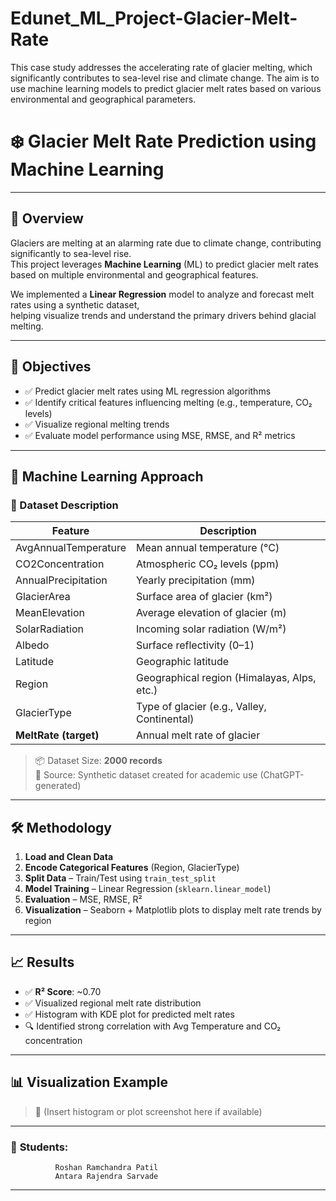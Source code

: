 # Edunet_ML_Project-Glacier-Melt-Rate
 This case study addresses the accelerating rate of glacier melting, which significantly contributes to sea-level rise and climate change. The aim is to use machine learning models to predict glacier melt rates based on various environmental and geographical parameters.

# ❄️ Glacier Melt Rate Prediction using Machine Learning

 ---

## 📌 Overview

Glaciers are melting at an alarming rate due to climate change, contributing significantly to sea-level rise.  
This project leverages **Machine Learning** (ML) to predict glacier melt rates based on multiple environmental and geographical features.

We implemented a **Linear Regression** model to analyze and forecast melt rates using a synthetic dataset,  
helping visualize trends and understand the primary drivers behind glacial melting.

---

## 🎯 Objectives

- ✅ Predict glacier melt rates using ML regression algorithms  
- ✅ Identify critical features influencing melting (e.g., temperature, CO₂ levels)  
- ✅ Visualize regional melting trends  
- ✅ Evaluate model performance using MSE, RMSE, and R² metrics  

---

## 🧠 Machine Learning Approach

### 📂 Dataset Description

| Feature                | Description                                     |
|------------------------|-------------------------------------------------|
| AvgAnnualTemperature   | Mean annual temperature (°C)                    |
| CO2Concentration       | Atmospheric CO₂ levels (ppm)                    |
| AnnualPrecipitation    | Yearly precipitation (mm)                       |
| GlacierArea            | Surface area of glacier (km²)                   |
| MeanElevation          | Average elevation of glacier (m)                |
| SolarRadiation         | Incoming solar radiation (W/m²)                 |
| Albedo                 | Surface reflectivity (0–1)                      |
| Latitude               | Geographic latitude                             |
| Region                 | Geographical region (Himalayas, Alps, etc.)     |
| GlacierType            | Type of glacier (e.g., Valley, Continental)     |
| **MeltRate (target)**  | Annual melt rate of glacier                     |

> 📦 Dataset Size: **2000 records**  
> 📌 Source: Synthetic dataset created for academic use (ChatGPT-generated)

---

## 🛠️ Methodology

1. **Load and Clean Data**  
2. **Encode Categorical Features** (Region, GlacierType)  
3. **Split Data** – Train/Test using `train_test_split`  
4. **Model Training** – Linear Regression (`sklearn.linear_model`)  
5. **Evaluation** – MSE, RMSE, R²  
6. **Visualization** – Seaborn + Matplotlib plots to display melt rate trends by region  

---

## 📈 Results

- ✅ **R² Score**: ~0.70  
- ✅ Visualized regional melt rate distribution  
- ✅ Histogram with KDE plot for predicted melt rates  
- 🔍 Identified strong correlation with Avg Temperature and CO₂ concentration  

---

## 📊 Visualization Example

> 🧾 (Insert histogram or plot screenshot here if available)

---

 
### 📍  **Students**:
              Roshan Ramchandra Patil  
              Antara Rajendra Sarvade

---
